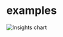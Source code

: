 # examples

![Insights chart](https://insights-tag.herokuapp.com/prActivity.png?repo=levindixon/insights-tag-example&groupBy=minute&period=60)
